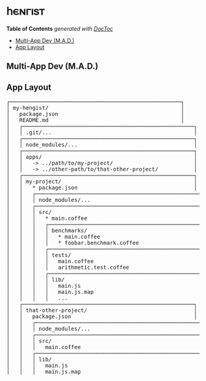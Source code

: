 
# 𐌷𐌴𐌽𐌲𐌹𐍃𐍄

<!-- START doctoc generated TOC please keep comment here to allow auto update -->
<!-- DON'T EDIT THIS SECTION, INSTEAD RE-RUN doctoc TO UPDATE -->
**Table of Contents**  *generated with [DocToc](https://github.com/thlorenz/doctoc)*

- [Multi-App Dev (M.A.D.)](#multi-app-dev-mad)
- [App Layout](#app-layout)

<!-- END doctoc generated TOC please keep comment here to allow auto update -->



## Multi-App Dev (M.A.D.)

## App Layout



<pre>
┌─────────────────────────────────────────────────────┐
│ my-hengist/                                         │
│   package.json                                      │
│   README.md                                         │
│   ┌─────────────────────────────────────────────────────┐
│   │ .git/...                                            │
│   ┌─────────────────────────────────────────────────────┐
│   │ node_modules/...                                    │
│   ┌─────────────────────────────────────────────────────┐
│   │ apps/                                               │
│   │   -> ../path/to/my-project/                         │
│   │   -> ../other-path/to/that-other-project/           │
│   ┌─────────────────────────────────────────────────────┐
│   │ my-project/                                         │
│   │   * package.json                                    │
│   │   ┌─────────────────────────────────────────────────────┐
│   │   │ node_modules/...                                    │
│   │   ┌─────────────────────────────────────────────────────┐
│   │   │ src/                                                │
│   │   │   * main.coffee                                     │
│   │   │   ┌─────────────────────────────────────────────────────┐
│   │   │   │ benchmarks/                                         │
│   │   │   │   * main.coffee                                     │
│   │   │   │   * foobar.benchmark.coffee                         │
│   │   │   ┌─────────────────────────────────────────────────────┐
│   │   │   │ tests/                                              │
│   │   │   │   main.coffee                                       │
│   │   │   │   arithmetic.test.coffee                            │
│   │   │   ┌─────────────────────────────────────────────────────┐
│   │   │   │ lib/                                                │
│   │   │   │   main.js                                           │
│   │   │   │   main.js.map                                       │
│   │   │   │   ...                                               │
│   ┌─────────────────────────────────────────────────────┐
│   │ that-other-project/                                 │
│   │   package.json                                      │
│   │   ┌─────────────────────────────────────────────────────┐
│   │   │ node_modules/...                                    │
│   │   ┌─────────────────────────────────────────────────────┐
│   │   │ src/                                                │
│   │   │   main.coffee                                       │
│   │   ┌─────────────────────────────────────────────────────┐
│   │   │ lib/                                                │
│   │   │   main.js                                           │
│   │   │   main.js.map                                       │
</pre>

